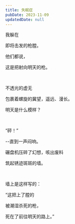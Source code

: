 ```yaml
---
title: 失眠症
pubDate: 2023-11-09
updatedDate: null
---
```


我躲在

即将击发的枪膛。

他们都说，

这是把射向明天的枪。

<br>

不透光的虚无

包裹着螺旋的冀望，遥远、漫长。

明天是什么模样？

<br>

“砰！”

--直到一声闷响。

碾盘机压碎了幻想，咳出废料

筑起锈迹斑斑的墙。

<br>

墙上是这样写的：

“这把上了膛的

被潮湿杀死的枪，

死在了前往明天的路上。”